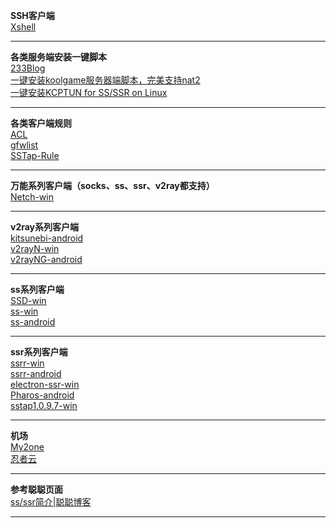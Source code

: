 **SSH客户端**                    
[Xshell](https://www.netsarang.com/zh/free-for-home-school/)

--------------------------------------------------------------------------------------------------------------------------------     
**各类服务端安装一键脚本**              
[233Blog](https://2333blog.com/)      
[一键安装koolgame服务器端脚本，完美支持nat2](https://github.com/clangcn/game-server)        
[一键安装KCPTUN for SS/SSR on Linux](https://github.com/onekeyshell/kcptun_for_ss_ssr/tree/master)      

--------------------------------------------------------------------------------------------------------------------------------     
**各类客户端规则**              
[ACL](https://github.com/ACL4SSR/ACL4SSR)        
[gfwlist](https://github.com/gfwlist/gfwlist)        
[SSTap-Rule](https://github.com/FQrabbit/SSTap-Rule/releases)      

--------------------------------------------------------------------------------------------------------------------------------
**万能系列客户端（socks、ss、ssr、v2ray都支持）**         
[Netch-win](https://github.com/netchx/Netch/releases)           

--------------------------------------------------------------------------------------------------------------------------------     
**v2ray系列客户端**                               
[kitsunebi-android](https://github.com/eycorsican/kitsunebi-android/releases)            
[v2rayN-win](https://github.com/2dust/v2rayN/releases)        
[v2rayNG-android](https://github.com/2dust/v2rayNG/releases)       

--------------------------------------------------------------------------------------------------------------------------------     
**ss系列客户端**               
[SSD-win](https://github.com/TheCGDF/SSD-Windows/releases)         
[ss-win](https://github.com/shadowsocks/shadowsocks-windows/releases)       
[ss-android](https://github.com/shadowsocks/shadowsocks-android/releases)              

--------------------------------------------------------------------------------------------------------------------------------     
**ssr系列客户端**            
[ssrr-win](https://github.com/shadowsocksrr/shadowsocksr-csharp/releases)        
[ssrr-android](https://github.com/shadowsocksrr/shadowsocksr-android/releases)       
[electron-ssr-win](https://github.com/shadowsocksrr/electron-ssr/releases)             
[Pharos-android](https://github.com/PharosVip/Pharos-Android-Test)                     
[sstap1.0.9.7-win](https://github.com/aefan/Ladder/releases/tag/sstap1.0.9.7)          

--------------------------------------------------------------------------------------------------------------------------------    
**机场**     
[My2one](https://www.myz0ne.life/auth/register?affid=42345)        
[忍者云](https://renzhe.cloud/auth/register?code=XEhI)         

--------------------------------------------------------------------------------------------------------------------------------
**参考聪聪页面**           
[ss/ssr简介|聪聪博客](https://congcong0806.github.io/2018/04/20/SS/)             

--------------------------------------------------------------------------------------------------------------------------------

